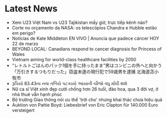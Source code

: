 # Latest News
-  Xem U23 Việt Nam vs U23 Tajikistan mấy giờ, trực tiếp kênh nào?
-  Corte no orçamento da NASA: os telescópios Chandra e Hubble estão em perigo?
-  Noticias de Kate Middleton EN VIVO | Anuncia que padece cáncer HOY 22 de marzo
-  BEYOND LOCAL: Canadians respond to cancer diagnosis for Princess of Wales
-  Vietnam aiming for world-class healthcare facilities by 2050
-  “レトルトごはんのパック1個を手に持ったまま”男はコンビニの外へと向かう「万引きするつもりだった」窃盗未遂の現行犯で59歳男を逮捕 北海道苫小牧市
-  રૂપિયો 83.43ના નવા તળિયે પટકાયો આયાતી ચીજો વધુ મોંધી થશે
-  Nữ ca sĩ Việt xinh đẹp cưới chồng hơn 26 tuổi, đào hoa, qua 3 đời vợ, ở nhà thuê vẫn hạnh phúc
-  Bộ trưởng Giao thông nói ưu thế 'trời cho' nhưng khai thác chưa hiệu quả
-  Auktion von Pattie Boyd: Liebesbrief von Eric Clapton für 140.000 Euro versteigert
